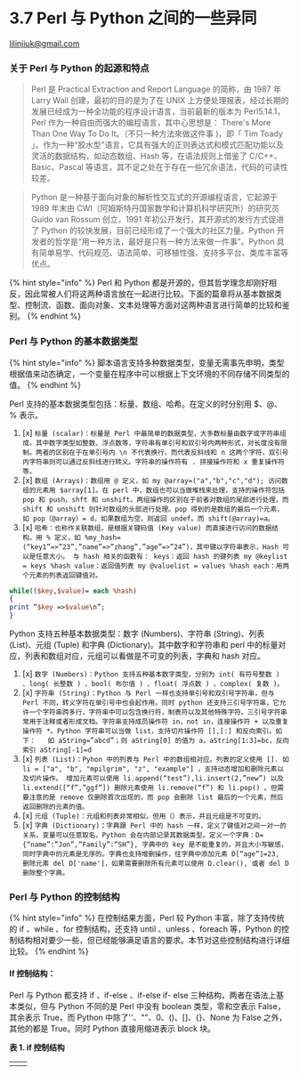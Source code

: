 # 3.7 Perl 与 Python 之间的一些异同

lilinjiuk@gmail.com

### 关于 Perl 与 Python 的起源和特点 <a id="major1"></a>

> Perl 是 Practical Extraction and Report Language 的简称，由 1987 年 Larry Wall 创建，最初的目的是为了在 UNIX 上方便处理报表，经过长期的发展已经成为一种全功能的程序设计语言，当前最新的版本为 Perl5.14.1，Perl 作为一种自由而强大的编程语言，其中心思想是： There's More Than One Way To Do It。（不只一种方法來做这件事 \)，即「 Tim Toady 」。作为一种“胶水型”语言，它具有强大的正则表达式和模式匹配功能以及灵活的数据结构，如动态数组、Hash 等，在语法规则上借鉴了 C/C++、Basic、Pascal 等语言，其不足之处在于存在一些冗余语法，代码的可读性较差。

> Python 是一种基于面向对象的解析性交互式的开源编程语言，它起源于 1989 年末由 CWI（阿姆斯特丹国家数学和计算机科学研究所）的研究员 Guido van Rossum 创立，1991 年初公开发行，其开源式的发行方式促进了 Python 的较快发展，目前已经形成了一个强大的社区力量。Python 开发者的哲学是“用一种方法，最好是只有一种方法来做一件事”。Python 具有简单易学、代码规范、语法简单、可移植性强、支持多平台、类库丰富等优点。

{% hint style="info" %}
Perl 和 Python 都是开源的，但其哲学理念却刚好相反，因此常被人们将这两种语言放在一起进行比较。下面的篇章将从基本数据类型、控制流、函数、面向对象、文本处理等方面对这两种语言进行简单的比较和鉴别。
{% endhint %}

###  <a id="major2"></a>

### Perl 与 Python 的基本数据类型 <a id="major2"></a>

{% hint style="info" %}
脚本语言支持多种数据类型，变量无需事先申明，类型根据值来动态确定，一个变量在程序中可以根据上下文环境的不同存储不同类型的值。
{% endhint %}

Perl 支持的基本数据类型包括：标量、数组、哈希。在定义的时分别用 $、@、% 表示。



1. [x] `标量 (scalar)：标量是 Perl 中最简单的数据类型，大多数标量由数字或字符串组成。其中数字类型如整数、浮点数等，字符串有单引号和双引号内两种形式，对长度没有限制。两者的区别在于在单引号内 \n 不代表换行，而代表反斜线和 n 这两个字符，双引号内字符串则可以通过反斜线进行转义。字符串的操作符有 . 拼接操作符和 x 重复操作符等。`
2. [x] `数组 (Arrays)：数组用 @ 定义，如 my @array=("a","b","c","d"); 访问数组的元素用 $array[1]。在 perl 中，数组也可以当做堆栈来处理，支持的操作符包括 pop 和 push，shft 和 unshift。两组操作的区别在于前者对数组的尾部进行处理，而 shift 和 unshift 则针对数组的头部进行处理。pop 得到的是数组的最后一个元素，如 pop（@array）= d，如果数组为空，则返回 undef。而 shift(@array)=a。`
3. [x] `哈希：也称作关联数组，是根据关键码值 (Key value) 而直接进行访问的数据结构。用 % 定义，如 %my_hash=(“key1”=>”23”,”name”=>”zhang”,”age”=>”24”)，其中键以字符串表示，Hash 可以是任意大小。 与 hash 相关的函数有： keys：返回 hash 的键列表 my @keylist = keys %hash value：返回值列表 my @valuelist = values %hash each：用两个元素的列表返回键值对。`

```perl
while(($key,$value)= each %hash)
{
print “$key =>$value\n”;
}
```

Python 支持五种基本数据类型：数字 \(Numbers\)、字符串 \(String\)、列表 \(List\)、元组 \(Tuple\) 和字典 \(Dictionary\)。其中数字和字符串和 perl 中的标量对应，列表和数组对应，元组可以看做是不可变的列表，字典和 hash 对应。



1. [x] `数字 (Numbers)：Python 支持五种基本数字类型，分别为 int( 有符号整数 ) 、long( 长整数 ) 、bool( 布尔值 ) 、float( 浮点数 ) 、complex( 复数 )。`
2. [x] `字符串 (String)：Python 与 Perl 一样也支持单引号和双引号字符串，但与 Perl 不同，转义字符在单引号中也会起作用。同时 python 还支持三引号字符串，它允许一个字符串跨多行，字符串中可以包含换行符，制表符以及其他特殊字符。三引号字符串常用于注释或者形成文档。字符串支持成员操作符 in，not in，连接操作符 + 以及重复操作符 *。Python 字符串可以当做 list，支持切片操作符 [],[:] 和反向索引。如下：   如 aString=”abcd”；则 aString[0] 的值为 a，aString[1:3]=bc，反向索引 aString[-1]=d`
3. [x] `列表 (List)：Pyhon 中的列表与 Perl 中的数组相对应。列表的定义使用 []. 如 li = ["a", "b", "mpilgrim", "z", "example"] ，支持动态增加和删除元素以及切片操作。 增加元素可以使用 li.append(“test”),li.insert(2,”new”) 以及 li.extend([“f”,”ggf”]) 删除元素使用 li.remove(“f”) 和 li.pop() 。但需要注意的是 remove 仅删除首次出现的，而 pop 会删除 list 最后的一个元素，然后返回删除的元素的值。`
4. [x] `元组 (Tuple)：元组和列表非常相似，但用（）表示，并且元组是不可变的。`
5. [x] `字典 (Dictionary)`**`：`**`字典跟 Perl 中的 hash 一样，定义了键值对之间一对一的关系，变量可以任意取名，Python 会在内部记录其数据类型。定义一个字典：D={“name”:”Jon”,”Family”:”SH”}, 字典中的 key 是不能重复的，并且大小写敏感，同时字典中的元素是无序的。字典也支持增删操作，往字典中添加元素 D[“age”]=23, 删除元素 del D['name']，如果需要删除所有元素可以使用 D.clear(), 或者 del D 删除整个字典。`

### Perl 与 Python 的控制结构 <a id="major3"></a>

{% hint style="info" %}
在控制结果方面，Perl 较 Python 丰富，除了支持传统的 if 、while 、for 控制结构，还支持 until 、unless 、foreach 等，Python 的控制结构相对要少一些，但已经能够满足语言的要求。本节对这些控制结构进行详细比较。
{% endhint %}

#### If 控制结构： <a id="minor3.1"></a>

Perl 与 Python 都支持 if 、if-else 、if-else if- else 三种结构，两者在语法上基本类似，但与 Python 不同的是 Perl 中没有 boolean 类型，零和空表示 False，其余表示 True，而 Python 中除了''、""、0、\(\)、\[\]、{}、None 为 False 之外，其他的都是 True。同时 Python 直接用缩进表示 block 块。

**表 1. if 控制结构**

|  |  |
| :--- | :--- |
|  |  |

